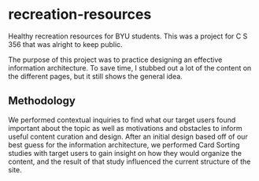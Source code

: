 # recreation-resources
 Healthy recreation resources for BYU students. This was a project for C S 356 that was alright to keep public.

 The purpose of this project was to practice designing an effective information architecture. To save time, I stubbed out a lot of the content on the different pages, but it still shows the general idea. 

 ## Methodology

 We performed contextual inquiries to find what our target users found important about the topic as well as motivations and obstacles to inform useful content curation and design. After an initial design based off of our best guess for the information architecture, we performed Card Sorting studies with target users to gain insight on how they would organize the content, and the result of that study influenced the current structure of the site.
